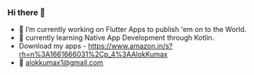 ### Hi there 👋


- 🔭 I’m currently working on Flutter Apps to publish 'em on to the World.
- 🌱 currently learning Native App Development through Kotlin.
-  Download my apps - https://www.amazon.in/s?rh=n%3A1661666031%2Cp_4%3AAlokKumax
- 📱  alokkumax1@gmail.com
